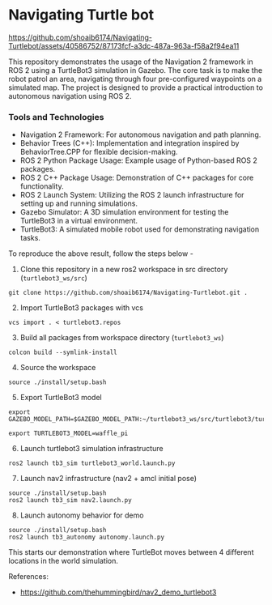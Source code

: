 # Navigating Turtle bot

https://github.com/shoaib6174/Navigating-Turtlebot/assets/40586752/87173fcf-a3dc-487a-963a-f58a2f94ea11


This repository demonstrates the usage of the Navigation 2 framework in ROS 2 using a TurtleBot3 simulation in Gazebo. The core task is to make the robot patrol an area, navigating through four pre-configured waypoints on a simulated map. The project is designed to provide a practical introduction to autonomous navigation using ROS 2.

### Tools and Technologies
- Navigation 2 Framework: For autonomous navigation and path planning.
- Behavior Trees (C++): Implementation and integration inspired by BehaviorTree.CPP for flexible decision-making.
- ROS 2 Python Package Usage: Example usage of Python-based ROS 2 packages.
- ROS 2 C++ Package Usage: Demonstration of C++ packages for core functionality.
- ROS 2 Launch System: Utilizing the ROS 2 launch infrastructure for setting up and running simulations.
- Gazebo Simulator: A 3D simulation environment for testing the TurtleBot3 in a virtual environment.
- TurtleBot3: A simulated mobile robot used for demonstrating navigation tasks.





To reproduce the above result, follow the steps below -

1. Clone this repository in a new ros2 workspace in src directory (`turtlebot3_ws/src`) 
```
git clone https://github.com/shoaib6174/Navigating-Turtlebot.git .
```
2. Import TurtleBot3 packages with vcs 
```
vcs import . < turtlebot3.repos
```
3. Build all packages from workspace directory (`turtlebot3_ws`)
```
colcon build --symlink-install
```
4. Source the workspace
```
source ./install/setup.bash
```
5. Export TurtleBot3 model

```
export GAZEBO_MODEL_PATH=$GAZEBO_MODEL_PATH:~/turtlebot3_ws/src/turtlebot3/turtlebot3_simulations/turtlebot3_gazebo/models

export TURTLEBOT3_MODEL=waffle_pi
```

6. Launch turtlebot3 simulation infrastructure

```
ros2 launch tb3_sim turtlebot3_world.launch.py
```

7. Launch nav2 infrastructure (nav2 + amcl initial pose)

```
source ./install/setup.bash
ros2 launch tb3_sim nav2.launch.py
```

8. Launch autonomy behavior for demo

```
source ./install/setup.bash
ros2 launch tb3_autonomy autonomy.launch.py
```

This starts our demonstration where TurtleBot moves between 4 different locations in the world simulation.


References:
- https://github.com/thehummingbird/nav2_demo_turtlebot3


